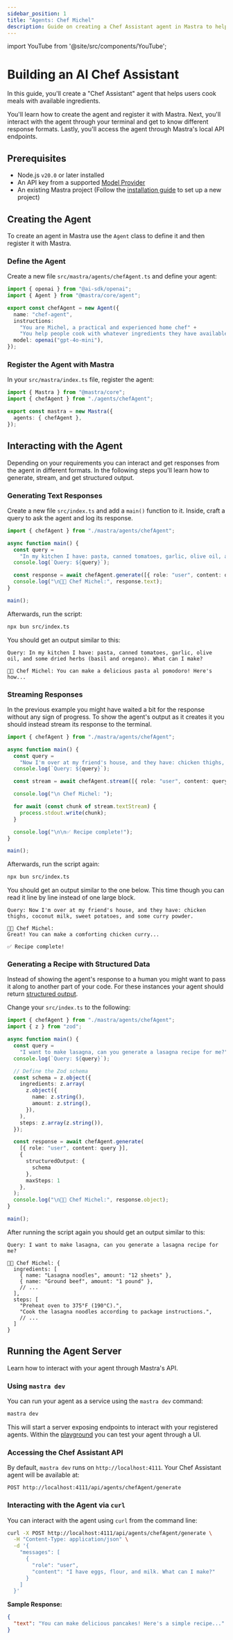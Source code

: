 ```yaml
---
sidebar_position: 1
title: "Agents: Chef Michel"
description: Guide on creating a Chef Assistant agent in Mastra to help users cook meals with available ingredients.
---
```


import YouTube from '@site/src/components/YouTube';

# Building an AI Chef Assistant

In this guide, you'll create a "Chef Assistant" agent that helps users cook meals with available ingredients.

You'll learn how to create the agent and register it with Mastra. Next, you'll interact with the agent through your terminal and get to know different response formats. Lastly, you'll access the agent through Mastra's local API endpoints.

<YouTube id="_tZhOqHCrF0" />

## Prerequisites

- Node.js `v20.0` or later installed
- An API key from a supported [Model Provider](/docs/getting-started/model-providers)
- An existing Mastra project (Follow the [installation guide](/docs/getting-started/installation) to set up a new project)

## Creating the Agent

To create an agent in Mastra use the `Agent` class to define it and then register it with Mastra.



### Define the Agent

Create a new file `src/mastra/agents/chefAgent.ts` and define your agent:

```ts copy filename="src/mastra/agents/chefAgent.ts"
import { openai } from "@ai-sdk/openai";
import { Agent } from "@mastra/core/agent";

export const chefAgent = new Agent({
  name: "chef-agent",
  instructions:
    "You are Michel, a practical and experienced home chef" +
    "You help people cook with whatever ingredients they have available.",
  model: openai("gpt-4o-mini"),
});
```

### Register the Agent with Mastra

In your `src/mastra/index.ts` file, register the agent:

```ts copy filename="src/mastra/index.ts" {2, 5}
import { Mastra } from "@mastra/core";
import { chefAgent } from "./agents/chefAgent";

export const mastra = new Mastra({
  agents: { chefAgent },
});
```

## Interacting with the Agent

Depending on your requirements you can interact and get responses from the agent in different formats. In the following steps you'll learn how to generate, stream, and get structured output.


### Generating Text Responses

Create a new file `src/index.ts` and add a `main()` function to it. Inside, craft a query to ask the agent and log its response.

```ts copy filename="src/index.ts"
import { chefAgent } from "./mastra/agents/chefAgent";

async function main() {
  const query =
    "In my kitchen I have: pasta, canned tomatoes, garlic, olive oil, and some dried herbs (basil and oregano). What can I make?";
  console.log(`Query: ${query}`);

  const response = await chefAgent.generate([{ role: "user", content: query }]);
  console.log("\n👨‍🍳 Chef Michel:", response.text);
}

main();
```

Afterwards, run the script:

```bash copy
npx bun src/index.ts
```

You should get an output similar to this:

```
Query: In my kitchen I have: pasta, canned tomatoes, garlic, olive oil, and some dried herbs (basil and oregano). What can I make?

👨‍🍳 Chef Michel: You can make a delicious pasta al pomodoro! Here's how...
```

### Streaming Responses

In the previous example you might have waited a bit for the response without any sign of progress. To show the agent's output as it creates it you should instead stream its response to the terminal.

```ts copy filename="src/index.ts"
import { chefAgent } from "./mastra/agents/chefAgent";

async function main() {
  const query =
    "Now I'm over at my friend's house, and they have: chicken thighs, coconut milk, sweet potatoes, and some curry powder.";
  console.log(`Query: ${query}`);

  const stream = await chefAgent.stream([{ role: "user", content: query }]);

  console.log("\n Chef Michel: ");

  for await (const chunk of stream.textStream) {
    process.stdout.write(chunk);
  }

  console.log("\n\n✅ Recipe complete!");
}

main();
```

Afterwards, run the script again:

```bash copy
npx bun src/index.ts
```

You should get an output similar to the one below. This time though you can read it line by line instead of one large block.

```
Query: Now I'm over at my friend's house, and they have: chicken thighs, coconut milk, sweet potatoes, and some curry powder.

👨‍🍳 Chef Michel:
Great! You can make a comforting chicken curry...

✅ Recipe complete!
```

### Generating a Recipe with Structured Data

Instead of showing the agent's response to a human you might want to pass it along to another part of your code. For these instances your agent should return [structured output](../../docs/agents/overview.mdx#4-structured-output).

Change your `src/index.ts` to the following:

```ts copy filename="src/index.ts"
import { chefAgent } from "./mastra/agents/chefAgent";
import { z } from "zod";

async function main() {
  const query =
    "I want to make lasagna, can you generate a lasagna recipe for me?";
  console.log(`Query: ${query}`);

  // Define the Zod schema
  const schema = z.object({
    ingredients: z.array(
      z.object({
        name: z.string(),
        amount: z.string(),
      }),
    ),
    steps: z.array(z.string()),
  });

  const response = await chefAgent.generate(
    [{ role: "user", content: query }],
    { 
      structuredOutput: {
        schema
      },
      maxSteps: 1
    },
  );
  console.log("\n👨‍🍳 Chef Michel:", response.object);
}

main();
```

After running the script again you should get an output similar to this:

```
Query: I want to make lasagna, can you generate a lasagna recipe for me?

👨‍🍳 Chef Michel: {
  ingredients: [
    { name: "Lasagna noodles", amount: "12 sheets" },
    { name: "Ground beef", amount: "1 pound" },
    // ...
  ],
  steps: [
    "Preheat oven to 375°F (190°C).",
    "Cook the lasagna noodles according to package instructions.",
    // ...
  ]
}
```

## Running the Agent Server

Learn how to interact with your agent through Mastra's API.


### Using `mastra dev`

You can run your agent as a service using the `mastra dev` command:

```bash copy
mastra dev
```

This will start a server exposing endpoints to interact with your registered agents. Within the [playground](../../docs/server-db/local-dev-playground.md) you can test your agent through a UI.

### Accessing the Chef Assistant API

By default, `mastra dev` runs on `http://localhost:4111`. Your Chef Assistant agent will be available at:

```
POST http://localhost:4111/api/agents/chefAgent/generate
```

### Interacting with the Agent via `curl`

You can interact with the agent using `curl` from the command line:

```bash copy
curl -X POST http://localhost:4111/api/agents/chefAgent/generate \
  -H "Content-Type: application/json" \
  -d '{
    "messages": [
      {
        "role": "user",
        "content": "I have eggs, flour, and milk. What can I make?"
      }
    ]
  }'
```

**Sample Response:**

```json
{
  "text": "You can make delicious pancakes! Here's a simple recipe..."
}
```



